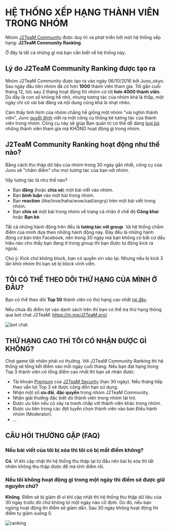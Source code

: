 # HỆ THỐNG XẾP HẠNG THÀNH VIÊN TRONG NHÓM

Nhóm [J2TeaM Community](https://www.facebook.com/groups/j2team.community/) được duy trì và phát triển bởi một hệ thống xếp hạng: **J2TeaM Community Ranking**.

Ở đây là tất cả những gì mà bạn cần biết về hệ thống này.

## Lý do J2TeaM Community Ranking được tạo ra

Nhóm J2TeaM Community được tạo ra vào ngày 06/10/2016 bởi Juno_okyo. Sau ngày đầu tiên nhóm đã có hơn **1000** thành viên tham gia. Tới gần cuối tháng 12, tức sau 2 tháng hoạt động thì nhóm có tới **hơn 4000 thành viên**. Dù đây là con số không hề nhỏ, nhưng tương tác của nhóm khá là thấp, một ngày chỉ có vài bài đăng và nội dung cũng khá là nhạt nhẽo.

Cảm thấy tình hình của nhóm chẳng hề giống một nhóm "vài nghìn thành viên", Juno [quyết định](https://www.facebook.com/groups/j2team.community/permalink/409501726048620/) viết ra một công cụ thống kê tương tác của thành viên trong nhóm. Công cụ này sẽ giúp Ban quản trị có thể dễ dàng [loại bỏ](https://www.facebook.com/groups/j2team.community/permalink/409514332714026/) những thành viên tham gia mà KHÔNG hoạt động gì trong nhóm.

## J2TeaM Community Ranking hoạt động như thế nào?

Bằng cách thu thập dữ liệu của nhóm trong 30 ngày gần nhất, công cụ của Juno sẽ "chấm điểm" cho mọi tương tác của bạn với nhóm.

Vậy tương tác là như thế nào?

- Bạn **đăng** (hoặc **chia sẻ**) một bài viết vào nhóm.
- Bạn **bình luận** vào một bài trong nhóm.
- Bạn **reaction** (like/love/haha/wow/sad/angry) trên một bài viết trong nhóm.
- Bạn **chia sẻ** một bài trong nhóm về trang cá nhân ở chế độ **Công khai** hoặc **Bạn bè**.

Tất cả những hành động trên đều là **tương tác với group**. Và hệ thống chấm điểm của mình dựa theo những hành động này. Đây đều là những hành động cơ bản trên Facebook, nên trong 30 ngày mà bạn không có bất cứ dấu hiệu nào cho thấy bạn đang ở trong group thì bạn được tự động kick ra ngoài.

Chú ý: Kick chứ không block, bạn có quyền xin vào lại. Nhưng nếu bị kick 3 lần khỏi nhóm thì bạn sẽ bị block vĩnh viễn.

## TÔI CÓ THỂ THEO DÕI THỨ HẠNG CỦA MÌNH Ở ĐÂU?

Bạn có thể theo dõi **Top 50** thành viên có thứ hạng cao nhất [tại đây](http://code.junookyo.xyz/apps/j2team-community-ranking/index.php).

Nếu chưa đủ điểm lọt vào danh sách trên thì bạn có thể tra thứ hạng thông qua bot chat J2TeaM: https://m.me/J2TeaM.pro/

![bot chat](https://i.imgur.com/VHeQPWV.png)

## THỨ HẠNG CAO THÌ TÔI CÓ NHẬN ĐƯỢC GÌ KHÔNG?

Chơi game tất nhiên phải có thưởng. Với J2TeaM Community Ranking thì hệ thống sẽ tổng kết điểm vào mỗi ngày cuối tháng. Nếu bạn đạt hạng trong Top 3 thành viên có tổng điểm cao nhất thì bạn sẽ nhận được:

- Tài khoản [Premium](http://code.junookyo.xyz/j2team-security/premium-upgrade/) của [J2TeaM Security](https://chrome.google.com/webstore/detail/j2team-security/hmlcjjclebjnfohgmgikjfnbmfkigocc) (hạn 30 ngày). Nếu tháng tiếp theo vẫn lọt Top 3 sẽ được cộng dồn hạn sử dụng.
- Nhận một số **ưu đãi**, **đặc quyền** trong nhóm J2TeaM Community.
- Nhận giải thưởng đặc biệt do thành viên trong nhóm tài trợ.
- Được ưu tiên nếu có xảy ra tranh chấp với thành viên khác trong nhóm.
- Được ưu tiên trong các đợt tuyển chọn thành viên vào ban Điều hành nhóm (Moderator).
- ...

## CÂU HỎI THƯỜNG GẶP (FAQ)

### Nếu bài viết của tôi bị xóa thì tôi có bị mất điểm không?

**Có**. Vì khi cập nhật thì hệ thống thu thập lại từ đầu nên bài bị xóa thì tất nhiên không thu thập được để mà tính điểm rồi.

### Nếu tôi không hoạt động gì trong một ngày thì điểm sẽ được giữ nguyên chứ?

**Không**. Điểm sẽ bị giảm đi vì khi cập nhật thì hệ thống thu thập dữ liệu của 30 ngày trước đó chứ không từ một ngày nào cố định. Do đó, nếu bạn ngừng hoạt động thì điểm sẽ giảm dần. Sau 30 ngày không hoạt động thì điểm tự giảm xuống 0.

![ranking](https://i.imgur.com/COg8ZI0.png)
